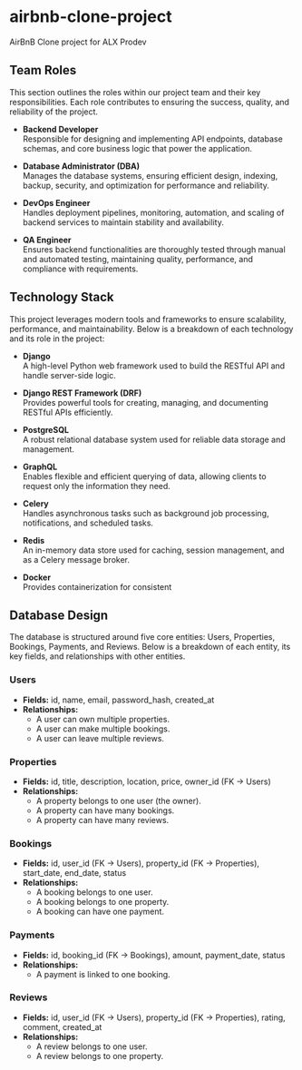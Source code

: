 # airbnb-clone-project
AirBnB Clone project for ALX Prodev 

## Team Roles

This section outlines the roles within our project team and their key responsibilities. Each role contributes to ensuring the success, quality, and reliability of the project.

- **Backend Developer**  
  Responsible for designing and implementing API endpoints, database schemas, and core business logic that power the application.

- **Database Administrator (DBA)**  
  Manages the database systems, ensuring efficient design, indexing, backup, security, and optimization for performance and reliability.

- **DevOps Engineer**  
  Handles deployment pipelines, monitoring, automation, and scaling of backend services to maintain stability and availability.

- **QA Engineer**  
  Ensures backend functionalities are thoroughly tested through manual and automated testing, maintaining quality, performance, and compliance with requirements.

## Technology Stack

This project leverages modern tools and frameworks to ensure scalability, performance, and maintainability. Below is a breakdown of each technology and its role in the project:

- **Django**  
  A high-level Python web framework used to build the RESTful API and handle server-side logic.  

- **Django REST Framework (DRF)**  
  Provides powerful tools for creating, managing, and documenting RESTful APIs efficiently.  

- **PostgreSQL**  
  A robust relational database system used for reliable data storage and management.  

- **GraphQL**  
  Enables flexible and efficient querying of data, allowing clients to request only the information they need.  

- **Celery**  
  Handles asynchronous tasks such as background job processing, notifications, and scheduled tasks.  

- **Redis**  
  An in-memory data store used for caching, session management, and as a Celery message broker.  

- **Docker**  
  Provides containerization for consistent

## Database Design

The database is structured around five core entities: Users, Properties, Bookings, Payments, and Reviews. Below is a breakdown of each entity, its key fields, and relationships with other entities.

### Users
- **Fields:** id, name, email, password_hash, created_at  
- **Relationships:**  
  - A user can own multiple properties.  
  - A user can make multiple bookings.  
  - A user can leave multiple reviews.  

### Properties
- **Fields:** id, title, description, location, price, owner_id (FK → Users)  
- **Relationships:**  
  - A property belongs to one user (the owner).  
  - A property can have many bookings.  
  - A property can have many reviews.  

### Bookings
- **Fields:** id, user_id (FK → Users), property_id (FK → Properties), start_date, end_date, status  
- **Relationships:**  
  - A booking belongs to one user.  
  - A booking belongs to one property.  
  - A booking can have one payment.  

### Payments
- **Fields:** id, booking_id (FK → Bookings), amount, payment_date, status  
- **Relationships:**  
  - A payment is linked to one booking.  

### Reviews
- **Fields:** id, user_id (FK → Users), property_id (FK → Properties), rating, comment, created_at  
- **Relationships:**  
  - A review belongs to one user.  
  - A review belongs to one property.  

